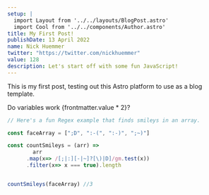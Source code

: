 ```yaml
---
setup: |
  import Layout from '../../layouts/BlogPost.astro'
  import Cool from '../../components/Author.astro'
title: My First Post!
publishDate: 13 April 2022
name: Nick Huemmer
twitter: "https://twitter.com/nickhuemmer"
value: 128
description: Let's start off with some fun JavaScript!
---
```


<Cool name={frontmatter.name} href={frontmatter.twitter} client:load />

This is my first post, testing out this Astro platform to use as a blog template.

Do variables work {frontmatter.value * 2}?

```javascript
// Here's a fun Regex example that finds smileys in an array.

const faceArray = [";D", ":-(", ":-)", ";~)"]

const countSmileys = (arr) => 
	    arr
      .map(x=> /[;|:][-|~]?[\)|D]/gm.test(x))
      .filter(x=> x === true).length


countSmileys(faceArray) //3

```
